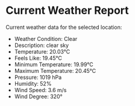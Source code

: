 # Current Weather Report
Current weather data for the selected location:
- Weather Condition: Clear
- Description: clear sky
- Temperature: 20.03°C
- Feels Like: 19.45°C
- Minimum Temperature: 19.99°C
- Maximum Temperature: 20.45°C
- Pressure: 1019 hPa
- Humidity: 52%
- Wind Speed: 3.6 m/s
- Wind Degree: 320°
